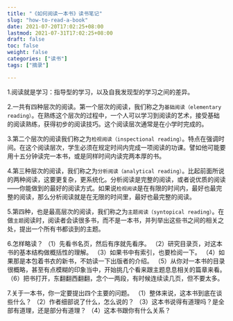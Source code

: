 ```yaml
---
title: "《如何阅读一本书》读书笔记"
slug: "how-to-read-a-book"
date: 2021-07-20T17:02:25+08:00
lastmod: 2021-07-31T17:02:25+08:00
draft: false
toc: false
weight: false
categories: ["读书"]
tags: ["摘录"]

---
```


1.阅读就是学习：指导型的学习，以及自我发现型的学习之间的差异。

2.一共有四种层次的阅读。第一个层次的阅读，我们称之为`基础阅读（elementary reading）`。在熟练这个层次的过程中，一个人可以学习到阅读的艺术，接受基础的阅读熟练，获得初步的阅读技巧。这个阅读层次通常是在小学时完成的。

3.第二个层次的阅读我们称之为`检视阅读（inspectional reading）`。特点在强调时间。在这个阅读层次，学生必须在规定时间内完成一项阅读的功课。譬如他可能要用十五分钟读完一本书，或是同样时间内读完两本厚的书。

4.第三种层次的阅读，我们称之为`分析阅读（analytical reading）`。比起前面所说的两种阅读，这要更复杂，更系统化。分析阅读是完整的阅读，或者说优质的阅读——你能做到的最好的阅读方式。如果说`检视阅读`是在有限的时间内，最好也最完整的阅读，那么分析阅读就是在无限的时间里，最好也最完整的阅读。

5.第四种，也是最高层次的阅读，我们称之为`主题阅读（syntopical reading）`。在做`主题`阅读时，阅读者会读很多书，而不是一本书，并列举出这些书之间的相关之处，提出一个所有书都谈到的主题。

6.怎样略读？
（1）先看书名页，然后有序就先看序。
（2）研究目录页，对这本书的基本结构做概括性的理解。
（3）如果书中有索引，也要检阅一下。
（4）如果那是本包着书衣的新书，不妨读一下出版者的介绍。
（5）从你对一本书的目录很概略，甚至有点模糊的印象当中，开始挑几个看来跟主题息息相关的篇章来看。
（6）把书打开，东翻翻西翻翻，念个一两段，有时候连续读几页，但不要太多。

7.关于一本书，你一定要提出四个主要的问题。
（1）整体来说，这本书到底在谈些什么？
（2）作者细部说了什么，怎么说的？
（3）这本书说得有道理吗？是全部有道理，还是部分有道理？
（4）这本书跟你有什么关系？

